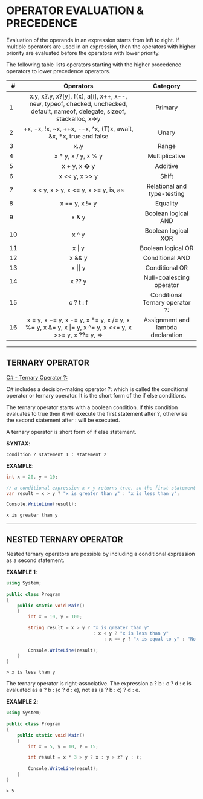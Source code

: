 # OPERATOR EVALUATION & PRECEDENCE

Evaluation of the operands in an expression starts from left to right. If multiple operators are used in an expression, then the operators with higher priority are evaluated before the operators with lower priority.

The following table lists operators starting with the higher precedence operators to lower precedence operators. 

| #  |                                                            Operators                                                         |              Category             |
|----|:----------------------------------------------------------------------------------------------------------------------------:|:---------------------------------:|
| 1  | x.y, x?.y, x?[y], f(x), a[i], x++, x--, new, typeof, checked, unchecked, default, nameof, delegate, sizeof, stackalloc, x->y | Primary                           |
| 2  | +x, -x, !x, ~x, ++x, --x, ^x, (T)x, await, &x, *x, true and false                                                            | Unary                             |
| 3  | x..y                                                                                                                         | Range                             |
| 4  | x * y, x / y, x % y                                                                                                          | Multiplicative                    |
| 5  | x + y, x � y                                                                                                                | Additive                          |
| 6  | x << y, x >> y                                                                                                               | Shift                             |
| 7  | x < y, x > y, x <= y, x >= y, is, as                                                                                         | Relational and type-testing       |
| 8  | x == y, x != y                                                                                                               | Equality                          |
| 9  | x & y                                                                                                                        | Boolean logical AND               |
| 10 | x ^ y                                                                                                                        | Boolean logical XOR               |
| 11 | x \| y                                                                                                                       | Boolean logical OR                |
| 12 | x && y                                                                                                                       | Conditional AND                   |
| 13 | x \|\| y                                                                                                                     | Conditional OR                    |
| 14 | x ?? y                                                                                                                       | Null-coalescing operator          |
| 15 | c ? t : f                                                                                                                    | Conditional Ternary operator ?:   |
| 16 | x = y, x += y, x -= y, x *= y, x /= y, x %= y, x  &= y, x \|= y, x ^= y, x <<= y, x >>= y, x ??= y, =>                       | Assignment and lambda declaration |


---


## TERNARY OPERATOR

[C# - Ternary Operator ?:](https://www.tutorialsteacher.com/csharp/csharp-ternary-operator)

C# includes a decision-making operator ?: which is called the conditional operator or ternary operator. It is the short form of the if else conditions.

The ternary operator starts with a boolean condition. If this condition evaluates to true then it will execute the first statement after ?, otherwise the second statement after : will be executed.

A ternary operator is short form of if else statement.


**SYNTAX**:
```
condition ? statement 1 : statement 2
```


**EXAMPLE**:
```cs
int x = 20, y = 10;

// a conditional expression x > y returns true, so the first statement after ? will be execute. 
var result = x > y ? "x is greater than y" : "x is less than y";

Console.WriteLine(result);
```
```
x is greater than y
```


---


## NESTED TERNARY OPERATOR

Nested ternary operators are possible by including a conditional expression as a second statement.

**EXAMPLE 1**:
```cs
using System;
					
public class Program
{
	public static void Main()
	{
		int x = 10, y = 100;

		string result = x > y ? "x is greater than y" 
								: x < y ? "x is less than y" 
									: x == y ? "x is equal to y" : "No result";
		
		Console.WriteLine(result);
	}
}
```
```
> x is less than y
```


The ternary operator is right-associative. The expression a ? b : c ? d : e is evaluated as a ? b : (c ? d : e), not as (a ? b : c) ? d : e. 

**EXAMPLE 2**:
```cs
using System;
					
public class Program
{
	public static void Main()
	{
		int x = 5, y = 10, z = 15;

		int result = x * 3 > y ? x : y > z? y : z;
		
		Console.WriteLine(result);
	}
}
```
```
> 5
```